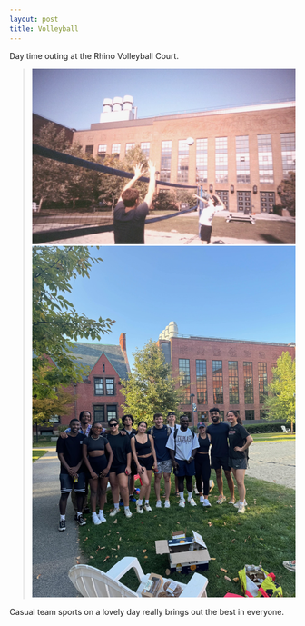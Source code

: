 ```yaml
---
layout: post
title: Volleyball
---
```


Day time outing at the Rhino Volleyball Court.

  > ![Volleyball 1](/docs/assets/images/volleyball-1.jpeg) ![Volleyball 2](/docs/assets/images/volleyball-2.jpeg)

Casual team sports on a lovely day really brings out the best in everyone.